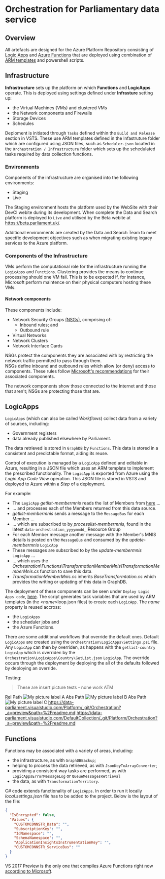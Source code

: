 # Orchestration for Parliamentary data service #

## Overview ##

All artefacts are designed for the Azure Platform Repository consisting of [Logic Apps](https://docs.microsoft.com/en-gb/azure/logic-apps/) and [Azure Functions](https://docs.microsoft.com/en-us/azure/azure-functions/functions-overview) that are deployed using combination of [ARM templates](https://docs.microsoft.com/en-us/azure/azure-resource-manager/resource-manager-template-walkthrough) and powershell scripts.

## Infrastructure ##
**Infrastructure** sets up the platform on which **Functions** and **LogicApps** operate.  This is deployed using
settings defined under **Infrasture** setting up:
* the Virtual Machines (VMs) and clustered VMs
* the Network components and Firewalls
* Storage Devices
* Schedules

Deploment is initiated through `Tasks` defined within the `Build and Release` section in VSTS.  These use ARM templates
defined in the Infastruture folder which are configured using JSON files, such as `Scheduler.json` located in
the `Orchestration / Infrastructure` folder which sets up the schedulated tasks
required by data collection functions.

### Environments ###

Components of the infrastructure are organised into the following environments:
* Staging
* Live

The Staging environment
hosts the platform used by the WebSite with their DevCI webite during its development.  When complete
the Data and Search platform is deployed to `Live` and utilised by the Beta webite at https://beta.parliament.uk/.

Additional environments are created by the Data and Search Team to meet specific development objectives such as when 
migrating existing legacy services to the Azure platform.

### Components of the Infrastructure ###

VMs perform the computational role for the infrastructure running the `LogicApps` and `Functions`.  Clustering provides the
means to continue processing should one VM fail.  This is to be expected if, for instance, Microsoft perform maintence on
their physical computers hosting these VMs.

#### Network components ####

These components include:
* Network Security Groups [(NSGs)](https://docs.microsoft.com/en-us/azure/virtual-network/virtual-networks-nsg), comprising of:
  * Inbound rules; and
  * Outbound rule
* Virtual Networks
* Network Clusters
* Network Interface Cards

NSGs protect the components they are associated with by restricting the network traffic permitted to pass through them.  
NSGs define inbound and outbound rules which allow (or deny) access to components.  These rules follow
[Microsoft's recommendations](https://docs.microsoft.com/en-us/azure/api-management/api-management-using-with-vnet)
for their associated components.

The network components show those connected to the Internet and those that aren't; NSGs are protecting those that are.

## LogicApps ##
`LogicApps` (which can also be called *Workflows*) collect data from a variety of sources, including:
* Government registers
* data already published elsewhere by Parliament.

The data retrieved is stored in `GraphDB` by `Functions`.  This data is stored in a consistent and predictable format, aiding its reuse.

Control of execution is managed by a `LogicApp` defined and editable in Azure, resulting in a JSON file which
uses an ARM template to implement the prescribed functionality.  The `LogicApp` is exported
from Azure using the *Logic App Code View* operation.  This JSON file is stored in VSTS and deployed to Azure
within a *Step* of a deployment.

For example:
* The `LogicApp` *getlist-membermnis* reads the list of Members from [here](http://data.parliament.uk/membersdataplatform/open/OData.svc/Members) ...
* ... and processes each of the Members returned from this data source.
* *getlist-membermnis* sends a message to the `MessageBus` for each Member ...
* ... which are subscribed to by *processlist-membermnis*, found in the latest `data-orchestration_yyyymmdd_` Resource Group
* For each Member message another message with the Member's MNIS details is posted on the `MessageBus` and consumed by the *update-membermnis* `LogicApp` 
* These messages are subscribed to by the *update-membermnis* `LogicApp` ...
* ... which uses the *Orchestration\Functions\TransformationMemberMnis\TransformationMemberMnis.cs* function to save this data.
* *TransformationMemberMnis.cs* inherits *BaseTransformtation.cs* which provides the writing or updating of this data in GraphDB.

The deployment of these components can be seen under `Deploy Logic Apps code`, 
[here](https://data-parliament.visualstudio.com/Platform/_release?releaseId=952&definitionId=16&_a=release-logs).
The script generates task variables that are used by ARM templates (in the <*name*>loop.json files) to create
each `LogicApp`.  The *name* property is reused accross:
* the `LogicApps`
* the scheduler jobs and
* the Azure Functions.

There are some additional workflows that override the default ones.  Default `LogicApps` are created using the
`Orchestration\LogicApps\Settings.ps1` file.  Any `LogicApp` can then by overriden, as happens
with the `getlist-country` `LogicApp` which is overriden by the `Orchestration\LogicApps\Country\GetList.json` `LogicApp`.
The override occurs through the deployment by deploying the all of the defaults followed by deploying an
override.

Testing:
> These are insert picture tests - none work ATM

Rel Path ![My picture label A](./Platform/_git/Orchestration?_a=contents&path=%2FInfrastructure%2FDiagrams%2FNSGs.jpg)
Abs Path ![My picture label B](https://data-parliament.visualstudio.com/Platform/_git/Orchestration?_a=contents&path=%2FInfrastructure%2FDiagrams%2FNSGs.jpg)
Abs Path ![My picture label C]($/project/Orchestration?_a=contents&path=%2FInfrastructure%2FDiagrams%2FNSGs.jpg)
https://data-parliament.visualstudio.com/Platform/_git/Orchestration?_a=preview&path=%2Freadme.md
https://data-parliament.visualstudio.com/DefaultCollection/_git/Platform/Orchestration?_a=preview&path=%2Freadme.md

## Functions ##
Functions may be associated with a variety of areas, including:
* the infrastructure, as with `GraphDBBackup`;
* helping to process the data retrieved, as with `JsonKeyToArrayConverter`;
* providing a consistent way tasks are performed, as with `LogicAppsErrorMessageLog` or `QueueMessagesRetrieval`
* the data, as with `TransformationTerritory`.

C# code extends functionality of `LogicApps`. In order to run it locally *local.settings.json* file 
has to be added to the project.  Below is the layout of the file:

```json
{
  "IsEncrypted": false,
  "Values": {
    "CUSTOMCONNSTR_Data": "",
    "SubscriptionKey": "",
    "IdNamespace": "",
    "SchemaNamespace": "",
    "ApplicationInsightsInstrumentationKey": "",
    "CUSTOMCONNSTR_ServiceBus": ""
  }
}
```

VS 2017 Preview is the only one that compiles Azure Functions right now [according to Microsoft](https://blogs.msdn.microsoft.com/webdev/2017/05/10/azure-function-tools-for-visual-studio-2017/).

